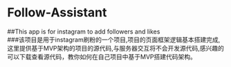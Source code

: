 # Follow-Assistant
##This app is for instagram to add followers and likes<br>
###该项目是用于instagram刷粉的一个项目,项目的页面框架逻辑基本搭建完成,这里提供基于MVP架构的项目的源代码,与服务器交互将不会开发源代码,感兴趣的可以下载查看源代码，教你如何在自己项目中基于MVP搭建代码架构。
